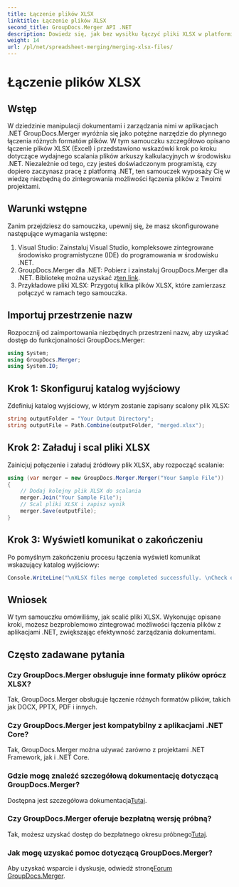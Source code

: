 ```yaml
---
title: Łączenie plików XLSX
linktitle: Łączenie plików XLSX
second_title: GroupDocs.Merger API .NET
description: Dowiedz się, jak bez wysiłku łączyć pliki XLSX w platformie .NET przy użyciu GroupDocs.Merger. Postępuj zgodnie z tym samouczkiem krok po kroku, aby bezproblemowo zarządzać dokumentami.
weight: 14
url: /pl/net/spreadsheet-merging/merging-xlsx-files/
---
```


# Łączenie plików XLSX

## Wstęp
W dziedzinie manipulacji dokumentami i zarządzania nimi w aplikacjach .NET GroupDocs.Merger wyróżnia się jako potężne narzędzie do płynnego łączenia różnych formatów plików. W tym samouczku szczegółowo opisano łączenie plików XLSX (Excel) i przedstawiono wskazówki krok po kroku dotyczące wydajnego scalania plików arkuszy kalkulacyjnych w środowisku .NET. Niezależnie od tego, czy jesteś doświadczonym programistą, czy dopiero zaczynasz pracę z platformą .NET, ten samouczek wyposaży Cię w wiedzę niezbędną do zintegrowania możliwości łączenia plików z Twoimi projektami.
## Warunki wstępne
Zanim przejdziesz do samouczka, upewnij się, że masz skonfigurowane następujące wymagania wstępne:
1. Visual Studio: Zainstaluj Visual Studio, kompleksowe zintegrowane środowisko programistyczne (IDE) do programowania w środowisku .NET.
2. GroupDocs.Merger dla .NET: Pobierz i zainstaluj GroupDocs.Merger dla .NET. Bibliotekę można uzyskać z[ten link](https://releases.groupdocs.com/merger/net/).
3. Przykładowe pliki XLSX: Przygotuj kilka plików XLSX, które zamierzasz połączyć w ramach tego samouczka.

## Importuj przestrzenie nazw
Rozpocznij od zaimportowania niezbędnych przestrzeni nazw, aby uzyskać dostęp do funkcjonalności GroupDocs.Merger:
```csharp
using System; 
using GroupDocs.Merger;
using System.IO;
```
## Krok 1: Skonfiguruj katalog wyjściowy
Zdefiniuj katalog wyjściowy, w którym zostanie zapisany scalony plik XLSX:
```csharp
string outputFolder = "Your Output Directory";
string outputFile = Path.Combine(outputFolder, "merged.xlsx");
```
## Krok 2: Załaduj i scal pliki XLSX
Zainicjuj połączenie i załaduj źródłowy plik XLSX, aby rozpocząć scalanie:
```csharp
using (var merger = new GroupDocs.Merger.Merger("Your Sample File"))
{
    // Dodaj kolejny plik XLSX do scalania
    merger.Join("Your Sample File");
    // Scal pliki XLSX i zapisz wynik
    merger.Save(outputFile);
}
```
## Krok 3: Wyświetl komunikat o zakończeniu
Po pomyślnym zakończeniu procesu łączenia wyświetl komunikat wskazujący katalog wyjściowy:
```csharp
Console.WriteLine("\nXLSX files merge completed successfully. \nCheck output in {0}", outputFolder);
```

## Wniosek
W tym samouczku omówiliśmy, jak scalić pliki XLSX. Wykonując opisane kroki, możesz bezproblemowo zintegrować możliwości łączenia plików z aplikacjami .NET, zwiększając efektywność zarządzania dokumentami.

## Często zadawane pytania
### Czy GroupDocs.Merger obsługuje inne formaty plików oprócz XLSX?
Tak, GroupDocs.Merger obsługuje łączenie różnych formatów plików, takich jak DOCX, PPTX, PDF i innych.
### Czy GroupDocs.Merger jest kompatybilny z aplikacjami .NET Core?
Tak, GroupDocs.Merger można używać zarówno z projektami .NET Framework, jak i .NET Core.
### Gdzie mogę znaleźć szczegółową dokumentację dotyczącą GroupDocs.Merger?
 Dostępna jest szczegółowa dokumentacja[Tutaj](https://tutorials.groupdocs.com/merger/net/).
### Czy GroupDocs.Merger oferuje bezpłatną wersję próbną?
 Tak, możesz uzyskać dostęp do bezpłatnego okresu próbnego[Tutaj](https://releases.groupdocs.com/).
### Jak mogę uzyskać pomoc dotyczącą GroupDocs.Merger?
 Aby uzyskać wsparcie i dyskusje, odwiedź stronę[Forum GroupDocs.Merger](https://forum.groupdocs.com/c/merger/32).